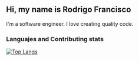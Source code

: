 ## Hi, my name is Rodrigo Francisco

I'm a software engineer. I love creating quality code.

### Languajes and Contributing stats

[![Top Langs](https://github-readme-stats.vercel.app/api/top-langs/?username=rhodstar)](https://github.com/anuraghazra/github-readme-stats)


